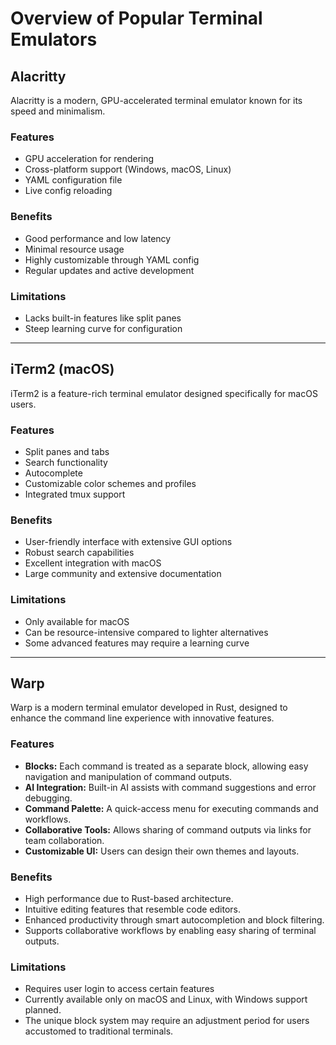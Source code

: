 # Overview of Popular Terminal Emulators

## Alacritty

Alacritty is a modern, GPU-accelerated terminal emulator known for its speed and minimalism.

### Features

- GPU acceleration for rendering
- Cross-platform support (Windows, macOS, Linux)
- YAML configuration file
- Live config reloading

### Benefits

- Good performance and low latency
- Minimal resource usage
- Highly customizable through YAML config
- Regular updates and active development

### Limitations

- Lacks built-in features like split panes
- Steep learning curve for configuration

---

## iTerm2 (macOS)

iTerm2 is a feature-rich terminal emulator designed specifically for macOS users.

### Features

- Split panes and tabs
- Search functionality
- Autocomplete
- Customizable color schemes and profiles
- Integrated tmux support

### Benefits

- User-friendly interface with extensive GUI options
- Robust search capabilities
- Excellent integration with macOS
- Large community and extensive documentation

### Limitations

- Only available for macOS
- Can be resource-intensive compared to lighter alternatives
- Some advanced features may require a learning curve

---

## Warp

Warp is a modern terminal emulator developed in Rust, designed to enhance the command line experience with innovative features.

### Features

- **Blocks:** Each command is treated as a separate block, allowing easy navigation and manipulation of command outputs.
- **AI Integration:** Built-in AI assists with command suggestions and error debugging.
- **Command Palette:** A quick-access menu for executing commands and workflows.
- **Collaborative Tools:** Allows sharing of command outputs via links for team collaboration.
- **Customizable UI:** Users can design their own themes and layouts.

### Benefits

- High performance due to Rust-based architecture.
- Intuitive editing features that resemble code editors.
- Enhanced productivity through smart autocompletion and block filtering.
- Supports collaborative workflows by enabling easy sharing of terminal outputs.

### Limitations

- Requires user login to access certain features
- Currently available only on macOS and Linux, with Windows support planned.
- The unique block system may require an adjustment period for users accustomed to traditional terminals.
